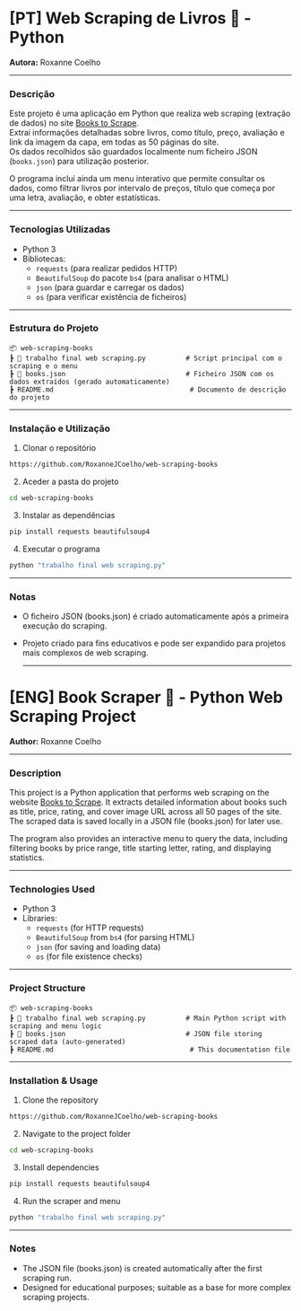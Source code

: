 # [PT] Web Scraping de Livros 📖 - Python

**Autora:** Roxanne Coelho

---

### Descrição

Este projeto é uma aplicação em Python que realiza web scraping (extração de dados) no site [Books to Scrape](https://books.toscrape.com).  
Extrai informações detalhadas sobre livros, como título, preço, avaliação e link da imagem da capa, em todas as 50 páginas do site.  
Os dados recolhidos são guardados localmente num ficheiro JSON (`books.json`) para utilização posterior.

O programa inclui ainda um menu interativo que permite consultar os dados, como filtrar livros por intervalo de preços, título que começa por uma letra, avaliação, e obter estatísticas.

---

### Tecnologias Utilizadas

- Python 3  
- Bibliotecas:  
  - `requests` (para realizar pedidos HTTP)  
  - `BeautifulSoup` do pacote `bs4` (para analisar o HTML)  
  - `json` (para guardar e carregar os dados)  
  - `os` (para verificar existência de ficheiros)

---

### Estrutura do Projeto

```plaintext
📦 web-scraping-books
┣ 📜 trabalho final web scraping.py          # Script principal com o scraping e o menu
┣ 📜 books.json                              # Ficheiro JSON com os dados extraídos (gerado automaticamente)
┣ README.md                                  # Documento de descrição do projeto
```

---

### Instalação e Utilização
1. Clonar o repositório
```bash
https://github.com/RoxanneJCoelho/web-scraping-books
```

2. Aceder a pasta do projeto
```bash
cd web-scraping-books                             
```

3. Instalar as dependências
```bash
pip install requests beautifulsoup4                            
```
   
4. Executar o programa
```bash
python "trabalho final web scraping.py"                         
```

---

### Notas
- O ficheiro JSON (books.json) é criado automaticamente após a primeira execução do scraping.
- Projeto criado para fins educativos e pode ser expandido para projetos mais complexos de web scraping.

  ---

# [ENG] Book Scraper 📖 - Python Web Scraping Project

**Author:** Roxanne Coelho

---

### Description

This project is a Python application that performs web scraping on the website [Books to Scrape](https://books.toscrape.com). 
It extracts detailed information about books such as title, price, rating, and cover image URL across all 50 pages of the site.
The scraped data is saved locally in a JSON file (books.json) for later use.

The program also provides an interactive menu to query the data, including filtering books by price range, title starting letter, rating, and displaying statistics.

---

### Technologies Used

- Python 3  
- Libraries: 
  - `requests` (for HTTP requests) 
  - `BeautifulSoup` from `bs4` (for parsing HTML)
  - `json` (for saving and loading data) 
  - `os` (for file existence checks)

---

### Project Structure

```plaintext
📦 web-scraping-books
┣ 📜 trabalho final web scraping.py          # Main Python script with scraping and menu logic
┣ 📜 books.json                              # JSON file storing scraped data (auto-generated)
┣ README.md                                  # This documentation file
```

---

### Installation & Usage
1. Clone the repository
```bash
https://github.com/RoxanneJCoelho/web-scraping-books
```

2. Navigate to the project folder
```bash
cd web-scraping-books                             
```

3. Install dependencies
```bash
pip install requests beautifulsoup4                            
```
   
4. Run the scraper and menu
```bash
python "trabalho final web scraping.py"                         
```

---

### Notes
- The JSON file (books.json) is created automatically after the first scraping run.
- Designed for educational purposes; suitable as a base for more complex scraping projects.
